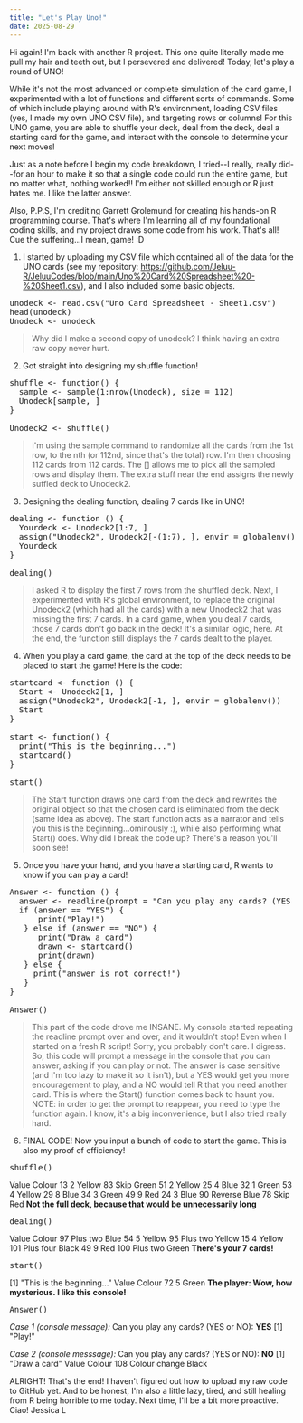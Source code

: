 ```yaml
---
title: "Let's Play Uno!"
date: 2025-08-29
---
```

Hi again! 
I'm back with another R project. This one quite literally made me pull my hair and teeth out, but I persevered and delivered! Today, let's play a round of UNO!

While it's not the most advanced or complete simulation of the card game, I experimented with a lot of functions and different sorts of commands. Some of which include playing around with R's environment, loading CSV files (yes, I made my own UNO CSV file), and targeting rows or columns! For this UNO game, you are able to shuffle your deck, deal from the deck, deal a starting card for the game, and interact with the console to determine your next moves!

Just as a note before I begin my code breakdown, I tried--I really, really did--for an hour to make it so that a single code could run the entire game, but no matter what, nothing worked!! I'm either not skilled enough or R just hates me. I like the latter answer. 

Also, P.P.S, I'm crediting Garrett Grolemund for creating his hands-on R programming course. That's where I'm learning all of my foundational coding skills, and my project draws some code from his work. That's all! Cue the suffering...I mean, game! :D

1) I started by uploading my CSV file which contained all of the data for the UNO cards (see my repository: https://github.com/Jeluu-R/JeluuCodes/blob/main/Uno%20Card%20Spreadsheet%20-%20Sheet1.csv), and I also included some basic objects.
<pre>unodeck <- read.csv("Uno Card Spreadsheet - Sheet1.csv")
head(unodeck)
Unodeck <- unodeck</pre>
> Why did I make a second copy of unodeck? I think having an extra raw copy never hurt.

2) Got straight into designing my shuffle function!
<pre>shuffle <- function() {
  sample <- sample(1:nrow(Unodeck), size = 112)
  Unodeck[sample, ]
}
  
Unodeck2 <- shuffle()</pre>
> I'm using the sample command to randomize all the cards from the 1st row, to the nth (or 112nd, since that's the total) row. I'm then choosing 112 cards from 112 cards. The [] allows me to pick all the sampled rows and display them. The extra stuff near the end assigns the newly suffled deck to Unodeck2.

3) Designing the dealing function, dealing 7 cards like in UNO!
<pre>dealing <- function () {
  Yourdeck <- Unodeck2[1:7, ]
  assign("Unodeck2", Unodeck2[-(1:7), ], envir = globalenv())
  Yourdeck
}

dealing()</pre>
> I asked R to display the first 7 rows from the shuffled deck. Next, I experimented with R's global environment, to replace the original Unodeck2 (which had all the cards) with a new Unodeck2 that was missing the first 7 cards. In a card game, when you deal 7 cards, those 7 cards don't go back in the deck! It's a similar logic, here. At the end, the function still displays the 7 cards dealt to the player. 

4) When you play a card game, the card at the top of the deck needs to be placed to start the game! Here is the code:
<pre>startcard <- function () {
  Start <- Unodeck2[1, ]
  assign("Unodeck2", Unodeck2[-1, ], envir = globalenv())
  Start
}

start <- function() {
  print("This is the beginning...")
  startcard()
}

start()</pre>
> The Start function draws one card from the deck and rewrites the original object so that the chosen card is eliminated from the deck (same idea as above). The start function acts as a narrator and tells you this is the beginning...ominously :), while also performing what Start() does. Why did I break the code up? There's a reason you'll soon see!

5) Once you have your hand, and you have a starting card, R wants to know if you can play a card!
<pre>Answer <- function () {
  answer <- readline(prompt = "Can you play any cards? (YES or NO): ")
  if (answer == "YES") {
      print("Play!")
   } else if (answer == "NO") {
      print("Draw a card")
      drawn <- startcard()
      print(drawn)
   } else {
     print("answer is not correct!")
   }
}

Answer()</pre>
> This part of the code drove me INSANE. My console started repeating the readline prompt over and over, and it wouldn't stop! Even when I started on a fresh R script! Sorry, you probably don't care. I digress. So, this code will prompt a message in the console that you can answer, asking if you can play or not. The answer is case sensitive (and I'm too lazy to make it so it isn't), but a YES would get you more encouragement to play, and a NO would tell R that you need another card. This is where the Start() function comes back to haunt you. NOTE: in order to get the prompt to reappear, you need to type the function again. I know, it's a big inconvenience, but I also tried really hard.

6) FINAL CODE! Now you input a bunch of code to start the game. This is also my proof of efficiency!
<pre>shuffle()</pre>

   Value          Colour
13              2 Yellow
83           Skip  Green
51              2 Yellow
25              4   Blue
32              1  Green
53              4 Yellow
29              8   Blue
34              3  Green
49              9    Red
24              3   Blue
90        Reverse   Blue
78           Skip    Red
**Not the full deck, because that would be unnecessarily long**

<pre>dealing()</pre>

   Value       Colour
97   Plus two   Blue
54          5 Yellow
95   Plus two Yellow
15          4 Yellow
101 Plus four  Black
49          9    Red
100  Plus two  Green
**There's your 7 cards!**

<pre>start()</pre>

[1] "This is the beginning..."
   Value Colour
72     5  Green
**The player: Wow, how mysterious. I like this console!**

<pre>Answer()</pre>

*Case 1 (console message):*
Can you play any cards? (YES or NO): **YES**
[1] "Play!"

*Case 2 (console messsage):*
Can you play any cards? (YES or NO): **NO**
[1] "Draw a card"
    Value          Colour
108 Colour change  Black


ALRIGHT! That's the end! I haven't figured out how to upload my raw code to GitHub yet. And to be honest, I'm also a little lazy, tired, and still healing from R being horrible to me today. Next time, I'll be a bit more proactive. 
Ciao!
Jessica L
